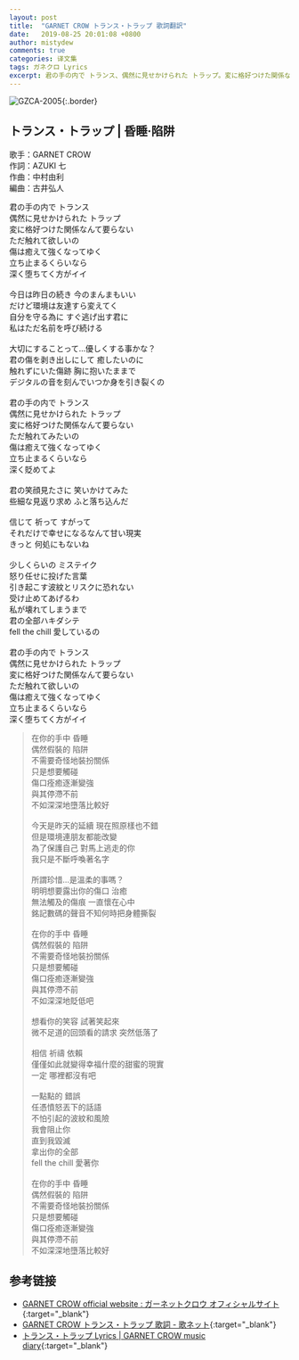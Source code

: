 ```yaml
---
layout: post
title:  "GARNET CROW トランス・トラップ 歌詞翻訳"
date:   2019-08-25 20:01:08 +0800
author: mistydew
comments: true
categories: 译文集
tags: ガネクロ Lyrics
excerpt: 君の手の内で トランス、偶然に見せかけられた トラップ。変に格好つけた関係なんて要らない、ただ触れて欲しいの。傷は癒えて強くなってゆく、立ち止まるくらいなら、深く堕ちてく方がイイ。
---
```

![GZCA-2005](/gc/assets/images/discography/single/GZCA-2005.jpg){:.border}

## トランス・トラップ | 昏睡·陷阱

歌手：GARNET CROW<br>
作詞：AZUKI 七<br>
作曲：中村由利<br>
編曲：古井弘人

<div class="lyric-original">
<p>
君の手の内で トランス<br>
偶然に見せかけられた トラップ<br>
変に格好つけた関係なんて要らない<br>
ただ触れて欲しいの<br>
傷は癒えて強くなってゆく<br>
立ち止まるくらいなら<br>
深く堕ちてく方がイイ<br>
<br>
今日は昨日の続き 今のまんまもいい<br>
だけど環境は友達すら変えてく<br>
自分を守る為に すぐ逃げ出す君に<br>
私はただ名前を呼び続ける<br>
<br>
大切にすることって…優しくする事かな？<br>
君の傷を剥き出しにして 癒したいのに<br>
触れずにいた傷跡 胸に抱いたままで<br>
デジタルの音を刻んでいつか身を引き裂くの<br>
<br>
君の手の内で トランス<br>
偶然に見せかけられた トラップ<br>
変に格好つけた関係なんて要らない<br>
ただ触れてみたいの<br>
傷は癒えて強くなってゆく<br>
立ち止まるくらいなら<br>
深く貶めてよ<br>
<br>
君の笑顔見たさに 笑いかけてみた<br>
些細な見返り求め ふと落ち込んだ<br>
<br>
信じて 祈って すがって<br>
それだけで幸せになるなんて甘い現実<br>
きっと 何処にもないね<br>
<br>
少しくらいの ミステイク<br>
怒り任せに投げた言葉<br>
引き起こす波紋とリスクに恐れない<br>
受け止めてあげるわ<br>
私が壊れてしまうまで<br>
君の全部ハキダシテ<br>
fell the chill 愛しているの<br>
<br>
君の手の内で トランス<br>
偶然に見せかけられた トラップ<br>
変に格好つけた関係なんて要らない<br>
ただ触れて欲しいの<br>
傷は癒えて強くなってゆく<br>
立ち止まるくらいなら<br>
深く堕ちてく方がイイ
</p>
</div>

<div class="lyric-translation">
<blockquote>
在你的手中 昏睡<br>
偶然假裝的 陷阱<br>
不需要奇怪地裝扮關係<br>
只是想要觸碰<br>
傷口痊癒逐漸變強<br>
與其停滯不前<br>
不如深深地墮落比較好<br>
<br>
今天是昨天的延續 現在照原樣也不錯<br>
但是環境連朋友都能改變<br>
為了保護自己 對馬上逃走的你<br>
我只是不斷呼喚著名字<br>
<br>
所謂珍惜...是溫柔的事嗎？<br>
明明想要露出你的傷口 治癒<br>
無法觸及的傷痕 一直懷在心中<br>
銘記數碼的聲音不知何時把身體撕裂<br>
<br>
在你的手中 昏睡<br>
偶然假裝的 陷阱<br>
不需要奇怪地裝扮關係<br>
只是想要觸碰<br>
傷口痊癒逐漸變強<br>
與其停滯不前<br>
不如深深地貶低吧<br>
<br>
想看你的笑容 試著笑起來<br>
微不足道的回頭看的請求 突然低落了<br>
<br>
相信 祈禱 依賴<br>
僅僅如此就變得幸福什麼的甜蜜的現實<br>
一定 哪裡都沒有吧<br>
<br>
一點點的 錯誤<br>
任憑憤怒丟下的話語<br>
不怕引起的波紋和風險<br>
我會阻止你<br>
直到我毀滅<br>
拿出你的全部<br>
fell the chill 愛著你<br>
<br>
在你的手中 昏睡<br>
偶然假裝的 陷阱<br>
不需要奇怪地裝扮關係<br>
只是想要觸碰<br>
傷口痊癒逐漸變強<br>
與其停滯不前<br>
不如深深地墮落比較好
</blockquote>
</div>

## 参考链接

* [GARNET CROW official website : ガーネットクロウ オフィシャルサイト](http://www.garnetcrow.com){:target="_blank"}
* [GARNET CROW トランス・トラップ 歌詞 - 歌ネット](https://www.uta-net.com/song/20128){:target="_blank"}
* [トランス・トラップ Lyrics \| GARNET CROW music diary](https://mistydew.github.io/gc/lyrics/original/トランス・トラップ.html){:target="_blank"}
